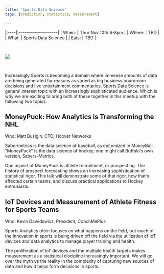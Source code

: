 ```yaml
---
title: 'Sports Data Science'
tags: [prediction, statistics, measurement]

---
```





|:----|:--------------------|
| When: | Thur Nov 10th 6-8pm |
| Where:  | TBD |
| What: | Sports Data Science |
| Eats: | TBD | 

<br>

![](https://opimg.com/fantasy/articles-attachments/1/55c/afd59478e9.png)

<br>

Increasingly Sports is becoming a domain where immense amounts of data are being generated for reasons as varied as big business boardroom decisions and live entertainment commentaries. Sports Data Science is general interest topic with an increasingly sophisticated audience. Which is why we are exciting to bring both of these together in this meetup with the following two topics.




## MoneyPuck: How Analytics is Transforming the NHL

Who: Matt Busigin, CTO, Hoover Networks

Sabermetrics is the data science of baseball, as epitomized in MoneyBall. "MoneyPuck" is the data science of hockey; one might call Buffalo's own version, Sabers-Metrics. 

One aspect of MoneyPuck is athlete recruitment, or prospecting. The history of prospect forecasting shows an increasing sophistication of statistical rigor. This talk will demonstrate some of that rigor, how that's affected certain teams, and discuss practical applications to Hockey enthusiasts.


## IoT Devices and Measurement of Athlete Fitness for Sports Teams

Who: Kevin Dawidowicz, President, CoachMePlus

Sports Analytics often focuses on what happens on the field, but much of the innovation in sports is being driven off the field via the utilization of IoT devices and data analytics to manage player training and health.  

The proliferation of IoT devices and the multiple health targets makes measurement as a statistical discipline increasingly important.  We will go over the myth vs the reality in the complexity of capturing new sources of data and how it helps form decisions in sports. 